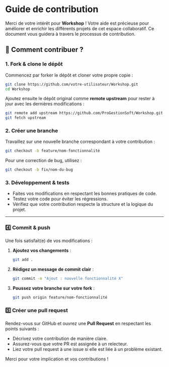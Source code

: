 # Guide de contribution  

Merci de votre intérêt pour **Workshop** ! Votre aide est précieuse pour améliorer et enrichir les différents projets de cet espace collaboratif. Ce document vous guidera à travers le processus de contribution.  


## 🚀 Comment contribuer ?  

### 1. **Fork & clone le dépôt**  
Commencez par forker le dépôt et cloner votre propre copie :  

```bash
git clone https://github.com/votre-utilisateur/Workshop.git
cd Workshop
```

Ajoutez ensuite le dépôt original comme **remote upstream** pour rester à jour avec les dernières modifications :  

```bash
git remote add upstream https://github.com/ProGestionSoft/Workshop.git
git fetch upstream
```

### 2️. **Créer une branche**  
Travaillez sur une nouvelle branche correspondant à votre contribution :  

```bash
git checkout -b feature/nom-fonctionnalité
```

Pour une correction de bug, utilisez :  

```bash
git checkout -b fix/nom-du-bug
```

### 3. **Développement & tests**  
- Faites vos modifications en respectant les bonnes pratiques de code.  
- Testez votre code pour éviter les régressions.  
- Vérifiez que votre contribution respecte la structure et la logique du projet.  

---

### 4️⃣ **Commit & push**  
Une fois satisfait(e) de vos modifications :  

1. **Ajoutez vos changements** :  
   ```bash
   git add .
   ```
2. **Rédigez un message de commit clair** :  
   ```bash
   git commit -m "Ajout : nouvelle fonctionnalité X"
   ```
3. **Poussez votre branche sur votre fork** :  
   ```bash
   git push origin feature/nom-fonctionnalité
   ```


### 5️⃣ **Créer une pull request**  
Rendez-vous sur GitHub et ouvrez une **Pull Request** en respectant les points suivants :  

- Décrivez votre contribution de manière claire.  
- Assurez-vous que votre PR est assignée à un relecteur.  
- Liez votre pull request à une issue si elle est liée à un problème existant.  


Merci pour votre implication et vos contributions !